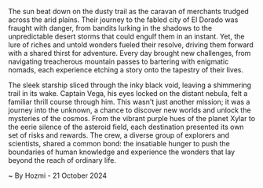 
The sun beat down on the dusty trail as the caravan of merchants trudged across the arid plains. Their journey to the fabled city of El Dorado was fraught with danger, from bandits lurking in the shadows to the unpredictable desert storms that could engulf them in an instant. Yet, the lure of riches and untold wonders fueled their resolve, driving them forward with a shared thirst for adventure. Every day brought new challenges, from navigating treacherous mountain passes to bartering with enigmatic nomads, each experience etching a story onto the tapestry of their lives.

The sleek starship sliced through the inky black void, leaving a shimmering trail in its wake. Captain Vega, his eyes locked on the distant nebula, felt a familiar thrill course through him. This wasn't just another mission; it was a journey into the unknown, a chance to discover new worlds and unlock the mysteries of the cosmos. From the vibrant purple hues of the planet Xylar to the eerie silence of the asteroid field, each destination presented its own set of risks and rewards. The crew, a diverse group of explorers and scientists, shared a common bond: the insatiable hunger to push the boundaries of human knowledge and experience the wonders that lay beyond the reach of ordinary life. 

~ By Hozmi - 21 October 2024
